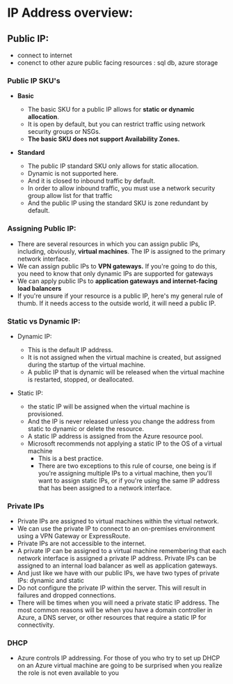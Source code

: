 
# IP Address overview:

## Public IP:
- connect to internet
- conenct to other azure public facing resources : sql db, azure storage

### Public IP SKU's

- **Basic**
  - The basic SKU for a public IP allows for **static or dynamic allocation**.
  - It is open by default, but you can restrict traffic using network security groups or NSGs. 
  - **The basic SKU does not support Availability Zones.**


- **Standard**
  - The public IP standard SKU only allows for static allocation. 
  - Dynamic is not supported here. 
  - And it is closed to inbound traffic by default.
  - In order to allow inbound traffic, you must use a network security group allow list for that traffic
  - And the public IP using the standard SKU is zone redundant by default.

### Assigning Public IP:

- There are several resources in which you can assign public IPs, including, obviously, **virtual machines**. The IP is assigned to the primary network interface.
- We can assign public IPs to **VPN gateways.** If you're going to do this, you need to know that only dynamic IPs are supported for gateways
- We can apply public IPs to **application gateways and internet-facing load balancers**
- If you're unsure if your resource is a public IP, here's my general rule of thumb. If it needs access to the outside world, it will need a public IP.

### Static vs Dynamic IP:

- Dynamic IP:
  - This is the default IP address. 
  - It is not assigned when the virtual machine is created, but assigned during the startup of the virtual machine. 
  - A public IP that is dynamic will be released when the virtual machine is restarted, stopped, or deallocated.

- Static IP:
  - the static IP will be assigned when the virtual machine is provisioned.
  - And the IP is never released unless you change the address from static to dynamic or delete the resource.
  - A static IP address is assigned from the Azure resource pool.
  - Microsoft recommends not applying a static IP to the OS of a virtual machine
    - This is a best practice.
    - There are two exceptions to this rule of course, one being is if you're assigning multiple IPs to a virtual machine, then you'll want to assign static IPs, or if you're using the same IP address that has been assigned to a network interface.

### Private IPs

- Private IPs are assigned to virtual machines within the virtual network.
- We can use the private IP to connect to an on-premises environment using a VPN Gateway or ExpressRoute. 
- Private IPs are not accessible to the internet.
- A private IP can be assigned to a virtual machine remembering that each network interface is assigned a private IP address. Private IPs can be assigned to an internal load balancer as well as application gateways.
- And just like we have with our public IPs, we have two types of private IPs: dynamic and static
- Do not configure the private IP within the server. This will result in failures and dropped connections. 
- There will be times when you will need a private static IP address. The most common reasons will be when you have a domain controller in Azure, a DNS server, or other resources that require a static IP for connectivity.

### DHCP

- Azure controls IP addressing. For those of you who try to set up DHCP on an Azure virtual machine are going to be surprised when you realize the role is not even available to you